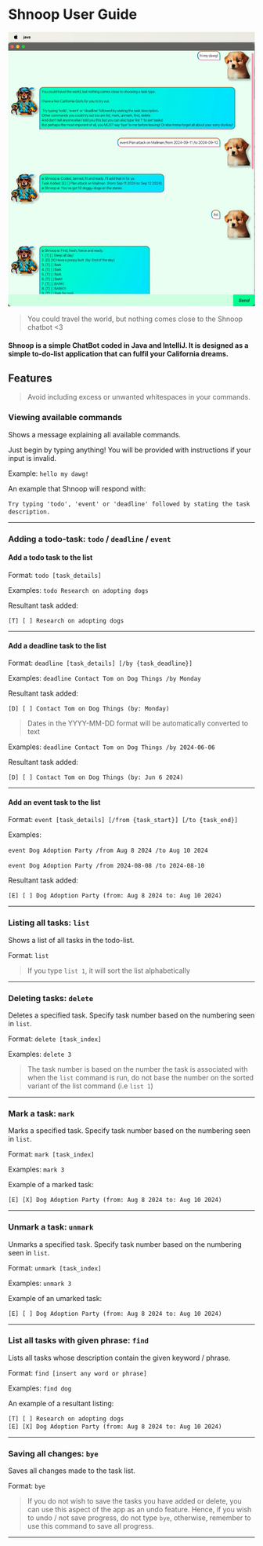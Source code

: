 # Shnoop User Guide

![Screenshot of an application ChatBot showing two dogs conversing in English](./Ui.png)

> You could travel the world, but nothing comes close to the Shnoop chatbot <3

#### Shnoop is a simple ChatBot coded in Java and IntelliJ. It is designed as a simple to-do-list application that can fulfil your California dreams. 

## Features

> Avoid including excess or unwanted whitespaces in your commands.

### Viewing available commands

Shows a message explaining all available commands.

Just begin by typing anything! You will be provided with instructions if your input is invalid.

Example: `hello my dawg!`

An example that Shnoop will respond with:

```
Try typing 'todo', 'event' or 'deadline' followed by stating the task description.
```

___

### Adding a todo-task: ```todo``` / ```deadline``` / ```event```

#### Add a todo task to the list
Format: ```todo [task_details]```

Examples:
```todo Research on adopting dogs```

Resultant task added:
```
[T] [ ] Research on adopting dogs
```

___

#### Add a deadline task to the list
Format: ```deadline [task_details] [/by {task_deadline}]```

Examples:
```deadline Contact Tom on Dog Things /by Monday```

Resultant task added:
```
[D] [ ] Contact Tom on Dog Things (by: Monday)
```

> Dates in the YYYY-MM-DD format will be automatically converted to text

Examples:
```deadline Contact Tom on Dog Things /by 2024-06-06```

Resultant task added:
```
[D] [ ] Contact Tom on Dog Things (by: Jun 6 2024)
```

___

#### Add an event task to the list
Format: ```event [task_details] [/from {task_start}] [/to {task_end}]```

Examples:

```event Dog Adoption Party /from Aug 8 2024 /to Aug 10 2024```

```event Dog Adoption Party /from 2024-08-08 /to 2024-08-10```

Resultant task added:
```
[E] [ ] Dog Adoption Party (from: Aug 8 2024 to: Aug 10 2024)
```

___

### Listing all tasks: ```list```

Shows a list of all tasks in the todo-list.

Format: ```list```

> If you type ```list 1```, it will sort the list alphabetically

___

### Deleting tasks: ```delete```

Deletes a specified task. Specify task number based on the numbering seen in ```list```.

Format: ```delete [task_index]```

Examples:
```delete 3```

> The task number is based on the number the task is associated with when the ```list``` command is run, do not base the number on the sorted variant of the list command (i.e ```list 1```)

___

### Mark a task: ```mark```

Marks a specified task. Specify task number based on the numbering seen in ```list```.

Format: ```mark [task_index]```

Examples:
```mark 3```

Example of a marked task:
```
[E] [X] Dog Adoption Party (from: Aug 8 2024 to: Aug 10 2024)
```

___

### Unmark a task: ```unmark```

Unmarks a specified task. Specify task number based on the numbering seen in ```list```.

Format: ```unmark [task_index]```

Examples: ```unmark 3```

Example of an umarked task:
```
[E] [ ] Dog Adoption Party (from: Aug 8 2024 to: Aug 10 2024)
```

___

### List all tasks with given phrase: ```find```

Lists all tasks whose description contain the given keyword / phrase.

Format: ```find [insert any word or phrase]```

Examples: ```find dog```

An example of a resultant listing:
```
[T] [ ] Research on adopting dogs
[E] [X] Dog Adoption Party (from: Aug 8 2024 to: Aug 10 2024)
```

___

### Saving all changes: ```bye```

Saves all changes made to the task list.

Format: ```bye```

> If you do not wish to save the tasks you have added or delete, you can use this aspect of the app as an undo feature. Hence, if you wish to undo / not save progress, do not type ```bye```, otherwise, remember to use this command to save all progress.
___